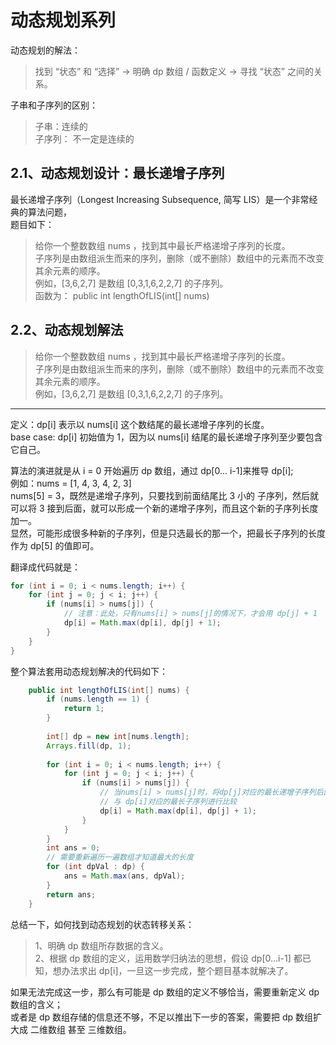 # 动态规划系列

动态规划的解法：
>找到 “状态” 和 “选择” -> 明确 dp 数组 / 函数定义 -> 寻找 “状态” 之间的关系。

子串和子序列的区别：
> 子串：连续的  
> 子序列： 不一定是连续的

## 2.1、动态规划设计：最长递增子序列
最长递增子序列（Longest Increasing Subsequence, 简写 LIS）是一个非常经典的算法问题，   
题目如下：
> 给你一个整数数组 nums ，找到其中最长严格递增子序列的长度。  
> 子序列是由数组派生而来的序列，删除（或不删除）数组中的元素而不改变其余元素的顺序。  
> 例如，[3,6,2,7] 是数组 [0,3,1,6,2,2,7] 的子序列。  
> 函数为： public int lengthOfLIS(int[] nums)

## 2.2、动态规划解法
> 给你一个整数数组 nums ，找到其中最长严格递增子序列的长度。   
> 子序列是由数组派生而来的序列，删除（或不删除）数组中的元素而不改变其余元素的顺序。  
> 例如，[3,6,2,7] 是数组 [0,3,1,6,2,2,7] 的子序列。

----
定义：dp[i] 表示以 nums[i] 这个数结尾的最长递增子序列的长度。   
base case: dp[i] 初始值为 1，因为以 nums[i] 结尾的最长递增子序列至少要包含它自己。  

算法的演进就是从 i = 0 开始遍历 dp 数组，通过 dp[0... i-1]来推导 dp[i];  
例如：nums = [1, 4, 3, 4, 2, 3]  
nums[5] = 3，既然是递增子序列，只要找到前面结尾比 3 小的 子序列，然后就可以将 3 接到后面，就可以形成一个新的递增子序列，而且这个新的子序列长度加一。  
显然，可能形成很多种新的子序列，但是只选最长的那一个，把最长子序列的长度作为 dp[5] 的值即可。

翻译成代码就是：
```java
for (int i = 0; i < nums.length; i++) {
    for (int j = 0; j < i; j++) {
        if (nums[i] > nums[j]) {
            // 注意：此处，只有nums[i] > nums[j]的情况下，才会用 dp[j] + 1
            dp[i] = Math.max(dp[i], dp[j] + 1);
        }
    }
}
```

整个算法套用动态规划解决的代码如下：
```java
    public int lengthOfLIS(int[] nums) {
        if (nums.length == 1) {
            return 1;
        }
        
        int[] dp = new int[nums.length];
        Arrays.fill(dp, 1);
        
        for (int i = 0; i < nums.length; i++) {
            for (int j = 0; j < i; j++) {
                if (nums[i] > nums[j]) {
                    // 当nums[i] > nums[j]时，将dp[j]对应的最长递增子序列后面接上 nums[i], 
                    // 与 dp[i]对应的最长子序列进行比较
                    dp[i] = Math.max(dp[i], dp[j] + 1);
                }
            }
        }
        int ans = 0;
        // 需要重新遍历一遍数组才知道最大的长度
        for (int dpVal : dp) {
            ans = Math.max(ans, dpVal);
        }
        return ans;
    }
```

总结一下，如何找到动态规划的状态转移关系：  
> 1、明确 dp 数组所存数据的含义。  
> 2、根据 dp 数组的定义，运用数学归纳法的思想，假设 dp[0...i-1] 都已知，想办法求出 dp[i]，一旦这一步完成，整个题目基本就解决了。  

如果无法完成这一步，那么有可能是 dp 数组的定义不够恰当，需要重新定义 dp 数组的含义；  
或者是 dp 数组存储的信息还不够，不足以推出下一步的答案，需要把 dp 数组扩大成 二维数组 甚至 三维数组。  



